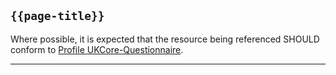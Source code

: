 ## <code>{{page-title}}</code>

Where possible, it is expected that the resource being referenced SHOULD conform to [Profile UKCore-Questionnaire](https://simplifier.net/guide/UK-Core-Implementation-Guide-STU3-Sequence/Home/ProfilesandExtensions/Profile-UKCore-Questionnaire?version=current).

---